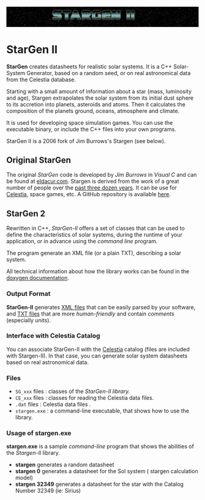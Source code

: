 ![StarGen II banner](docs/images/SG-banner.jpg)
# StarGen II

**StarGen** creates datasheets for realistic solar systems.
It is a C++ Solar-System Generator, based on a random seed, or on real astronomical data from the Celestia database.

Starting with a small amount of information about a star (mass, luminosity and age), Stargen extrapolates the solar system from its initial dust sphere to its accretion into planets, asteroids and atoms. Then it calculates the composition of the planets ground, oceans, atmosphere and climate.

It is used for developing space simulation games. 
You can use the executable binary, or include the C++ files into your own programs.

StarGen II is a 2006 fork of Jim Burrows's Stargen (see below).


## Original StarGen

The original *StarGen* code is developed by *Jim Burrows* in *Visual C* and can be found at [eldacur.com](https://eldacur.com/~brons/NerdCorner/StarGen/StarGen.hmtl). 
Stargen is derived from the work of a great number of people over the [past three dozen years](https://github.com/zakski/accrete-starform-stargen). 
It can be use for [Celestia](https://celestia.fr), space games, etc.
A GitHub repository is available [here](https://github.com/grahamreeds/StarGen).


## StarGen 2

Rewritten in C++, *StarGen-II* offers a set of classes that can be used to define the characteristics of solar systems, during the runtime of your application, or in advance using the *command line* program.

The program generate an XML file (or a plain TXT), describing a solar system.

All technical information about how the library works can be found in the [doxygen documentation](https://sphinkie.github.io/StarGen-II/doxygen/html/index.html).

### Output Format

**StarGen-II** generates [XML files](docs/example_xml.md) that can be easily parsed by your software, and [TXT files](docs/example_txt.md) that are more *human-friendly* and contain *comments* (especially *units*).

### Interface with Celestia Catalog

You can associate StarGen-II with the [Celestia](https://celestia.fr) catalog (files are included with Stargen-II). In that case, you can generate solar system datasheets based on real astronomical data.

### Files

* `SG_xxx` files : classes of the *StarGen-II library.*
* `CE_xxx` files : classes for reading the Celestia data files.
* `.dat` files : Celestia data files .
* `stargen.exe` : a command-line executable, that shows how to use the library.

### Usage of stargen.exe

**stargen.exe** is a sample *command-line* program that shows the abilities of the *Stargen-II* library.

* **stargen**		generates a random datasheet
* **stargen 0**		generates a datasheet for the Sol system ( stargen calculation model)
* **stargen 32349**	generates a datasheet for the star with the Catalog Number 32349 (ie: Sirius)